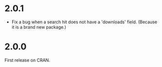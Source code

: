 
# 2.0.1

* Fix a bug when a search hit does not have a 'downloads' field.
  (Because it is a brand new package.)

# 2.0.0

First release on CRAN.
